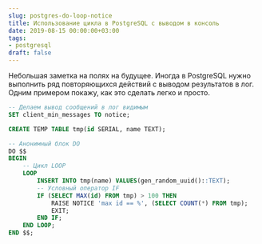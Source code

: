 ```yaml
---
slug: postgres-do-loop-notice
title: Использование цикла в PostgreSQL с выводом в консоль
date: 2019-08-15 00:00:00+03:00
tags:
- postgresql
draft: false
---
```


Небольшая заметка на полях на будущее. Иногда в PostgreSQL нужно выполнить ряд повторяющихся действий с выводом результатов в лог.
Одним примером покажу, как это сделать легко и просто.

```sql
-- Делаем вывод сообщений в лог видимым
SET client_min_messages TO notice;

CREATE TEMP TABLE tmp(id SERIAL, name TEXT);

-- Анонимный блок DO
DO $$
BEGIN
    -- Цикл LOOP
    LOOP
        INSERT INTO tmp(name) VALUES(gen_random_uuid()::TEXT);
        -- Условный оператор IF
        IF (SELECT MAX(id) FROM tmp) > 100 THEN
            RAISE NOTICE 'max id == %', (SELECT COUNT(*) FROM tmp);
            EXIT;
        END IF;
    END LOOP;
END $$;
```